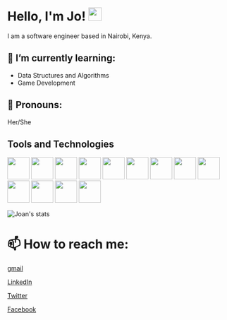 # Hello, I'm Jo! <img src="https://raw.githubusercontent.com/MartinHeinz/MartinHeinz/master/wave.gif" width="30px">


I am a software engineer based in Nairobi, Kenya.

## 🌱 I’m currently learning:

- Data Structures and Algorithms
- Game Development 

## :woman: Pronouns:
Her/She

## Tools and Technologies

<code><img height="50" src="https://www.vectorlogo.zone/logos/python/python-ar21.svg"></code>
<code><img height="50" src="https://www.vectorlogo.zone/logos/djangoproject/djangoproject-ar21.svg"></code>
<code><img height="50" src="https://www.vectorlogo.zone/logos/pocoo_flask/pocoo_flask-ar21.svg"></code>
<code><img height="50" src="https://www.vectorlogo.zone/logos/elastic/elastic-ar21.svg"></code>
<code><img height="50" src="https://www.vectorlogo.zone/logos/redis/redis-ar21.svg"></code>
<code><img height="50" src="https://www.vectorlogo.zone/logos/postgresql/postgresql-horizontal.svg"></code>
<code><img height="50" src="https://www.vectorlogo.zone/logos/github/github-ar21.svg"></code>
<code><img height="50" src="https://www.vectorlogo.zone/logos/atlassian_jira/atlassian_jira-ar21.svg"></code>
<code><img height="50" src="https://www.vectorlogo.zone/logos/getpostman/getpostman-ar21.svg"></code>
<code><img height="50" src="https://www.vectorlogo.zone/logos/mongodb/mongodb-ar21.svg"></code>
<code><img height="50" src="https://www.vectorlogo.zone/logos/rabbitmq/rabbitmq-ar21.svg"></code>
<code><img height="50" src="https://www.vectorlogo.zone/logos/heroku/heroku-ar21.svg"></code>
<code><img height="50" src="https://www.vectorlogo.zone/logos/docker/docker-ar21.svg"></code>


![Joan's stats](https://github-readme-stats.vercel.app/api?username=Awinja-j&show_icons=true)

# 📫 How to reach me: 

[gmail](ingari61@gmail.com)

[LinkedIn](https://www.linkedin.com/in/joanne-awinja-ingari/)

[Twitter](https://twitter.com/JoAnne_Ingari)

[Facebook](https://www.facebook.com/joanne.joey.ingari)

